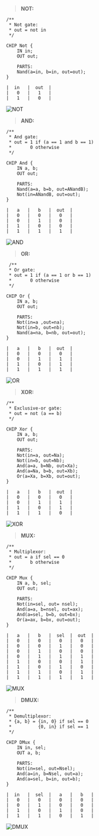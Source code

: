 > **NOT:**

```
/**
 * Not gate:
 * out = not in
 */

CHIP Not {
    IN in;
    OUT out;

    PARTS:
    Nand(a=in, b=in, out=out);
}
```
```
|  in   |  out  |
|   0   |   1   |
|   1   |   0   |
```
![NOT](https://user-images.githubusercontent.com/36965820/94030730-bc383500-fdf0-11ea-888d-fd08db0050cf.jpg)

> **AND:**

```
/**
 * And gate: 
 * out = 1 if (a == 1 and b == 1)
 *       0 otherwise
 */

CHIP And {
    IN a, b;
    OUT out;

    PARTS:
    Nand(a=a, b=b, out=ANandB);
    Not(in=ANandB, out=out);
}
```
```
|   a   |   b   |  out  |
|   0   |   0   |   0   |
|   0   |   1   |   0   |
|   1   |   0   |   0   |
|   1   |   1   |   1   |
```
![AND](https://user-images.githubusercontent.com/36965820/94030900-e7228900-fdf0-11ea-9a0e-c5c4aa0aa1f3.jpg)

> **OR:**

```
 /**
 * Or gate:
 * out = 1 if (a == 1 or b == 1)
 *       0 otherwise
 */

CHIP Or {
    IN a, b;
    OUT out;

    PARTS:
    Not(in=a ,out=na);
    Not(in=b, out=nb);
    Nand(a=na, b=nb, out=out);
}
```
```
|   a   |   b   |  out  |
|   0   |   0   |   0   |
|   0   |   1   |   1   |
|   1   |   0   |   1   |
|   1   |   1   |   1   |
```
![OR](https://user-images.githubusercontent.com/36965820/94031006-015c6700-fdf1-11ea-97b9-f76a1c7943bd.jpg)

> **XOR:**

```
/**
 * Exclusive-or gate:
 * out = not (a == b)
 */

CHIP Xor {
    IN a, b;
    OUT out;

    PARTS:
    Not(in=a, out=Na);
    Not(in=b, out=Nb);
    And(a=a, b=Nb, out=Xa);
    And(a=Na, b=b, out=Xb);
    Or(a=Xa, b=Xb, out=out);
}
```
```
|   a   |   b   |  out  |
|   0   |   0   |   0   |
|   0   |   1   |   1   |
|   1   |   0   |   1   |
|   1   |   1   |   0   |
```
![XOR](https://user-images.githubusercontent.com/36965820/94031088-133e0a00-fdf1-11ea-8abf-45b93361c0ee.jpg)

> **MUX:**

```
/** 
 * Multiplexor:
 * out = a if sel == 0
 *       b otherwise
 */

CHIP Mux {
    IN a, b, sel;
    OUT out;

    PARTS:
    Not(in=sel, out= nsel);
    And(a=a, b=nsel, out=ax);
    And(a=sel, b=b, out=bx);
    Or(a=ax, b=bx, out=out);
}
```
```
|   a   |   b   |  sel  |  out  |
|   0   |   0   |   0   |   0   |
|   0   |   0   |   1   |   0   |
|   0   |   1   |   0   |   0   |
|   0   |   1   |   1   |   1   |
|   1   |   0   |   0   |   1   |
|   1   |   0   |   1   |   0   |
|   1   |   1   |   0   |   1   |
|   1   |   1   |   1   |   1   |
```
![MUX](https://user-images.githubusercontent.com/36965820/94031171-281a9d80-fdf1-11ea-9327-f0a7bd815a1b.jpg)

> **DMUX:**

```
/**
 * Demultiplexor:
 * {a, b} = {in, 0} if sel == 0
 *          {0, in} if sel == 1
 */

CHIP DMux {
    IN in, sel;
    OUT a, b;

    PARTS:
    Not(in=sel, out=Nsel);
    And(a=in, b=Nsel, out=a);
    And(a=sel, b=in, out=b);
}
```
```
|  in   |  sel  |   a   |   b   |
|   0   |   0   |   0   |   0   |
|   0   |   1   |   0   |   0   |
|   1   |   0   |   1   |   0   |
|   1   |   1   |   0   |   1   |

```
![DMUX](https://user-images.githubusercontent.com/36965820/94031225-39fc4080-fdf1-11ea-9659-76b1be27badf.jpg)
